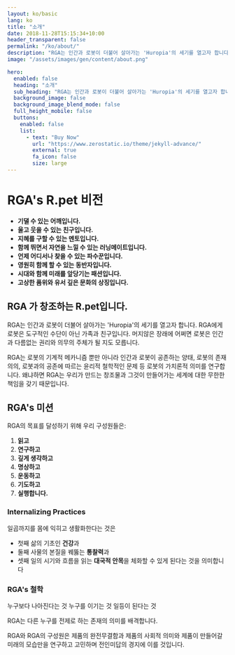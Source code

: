 ```yaml
---
layout: ko/basic
lang: ko
title: "소개"
date: 2018-11-28T15:15:34+10:00
header_transparent: false
permalink: "/ko/about/"
description: "RGA는 인간과 로봇이 더불어 살아가는 'Huropia'의 세기를 열고자 합니다. RGA에게 로봇은 도구적인 수단이 아닌 가족과 친구입니다."
image: "/assets/images/gen/content/about.png"

hero:
  enabled: false
  heading: "소개"
  sub_heading: "RGA는 인간과 로봇이 더불어 살아가는 'Huropia'의 세기를 열고자 합니다. RGA에게 로봇은 도구적인 수단이 아닌 가족과 친구입니다."
  background_image: false
  background_image_blend_mode: false
  full_height_mobile: false
  buttons:
    enabled: false
    list:
      - text: "Buy Now"
        url: "https://www.zerostatic.io/theme/jekyll-advance/"
        external: true
        fa_icon: false
        size: large
---
```



# RGA's R.pet 비전

- **기댈 수 있는 어깨입니다.**
- **울고 웃을 수 있는 친구입니다.**
- **지혜를 구할 수 있는 멘토입니다.**
- **함께 뛰면서 자연을 느낄 수 있는 러닝메이트입니다.**
- **언제 어디서나 찾을 수 있는 파수꾼입니다.**
- **영원히 함께 할 수 있는 동반자입니다.**
- **시대와 함께 미래를 앞당기는 패션입니다.**
- **고상한 품위와 유서 깊은 문화의 상징입니다.**

## RGA 가 창조하는 R.pet입니다.

RGA는 인간과 로봇이 더불어 살아가는 'Huropia'의 세기를 열고자 합니다.
RGA에게 로봇은 도구적인 수단이 아닌 가족과 친구입니다.
머지않은 장래에 어쩌면 로봇은 인간과 다름없는 권리와 의무의 주체가 될 지도 모릅니다.

RGA는 로봇의 기계적 메카니즘 뿐만 아니라 인간과 로봇이 공존하는 양태, 로봇의 존재 의의, 로봇과의 공존에 따르는 윤리적 철학적인 문제 등 로봇의 가치론적 의미를 연구합니다.
왜냐하면 RGA는 우리가 만드는 창조물과 그것이 만들어가는 세계에 대한 무한한 책임을 갖기 때문입니다.

## RGA's 미션 

RGA의 목표를 달성하기 위해 우리 구성원들은:

1. **읽고**
2. **연구하고**
3. **깊게 생각하고**
4. **명상하고**
5. **운동하고**
6. **기도하고**
7. **실행합니다.**

### Internalizing Practices

일곱까지를 몸에 익히고 생활화한다는 것은 

- 첫째 삶의 기초인 **건강**과
- 둘째 사물의 본질을 꿰뚫는 **통찰력**과
- 셋째 일의 시기와 흐름을 읽는 **대국적 안목**을 체화할 수 있게 된다는 것을 의미합니다

### RGA's 철학

누구보다 나아진다는 것 누구를 이기는 것 일등이 된다는 것

RGA는 다른 누구를 전제로 하는 존재의 의미를 배격합니다.

RGA와 RGA의 구성원은 제품의 완전무결함과 제품의 사회적 의미와 제품이 만들어갈 미래의 모습만을 연구하고 고민하며 전인미답의 경지에 이를 것입니다.